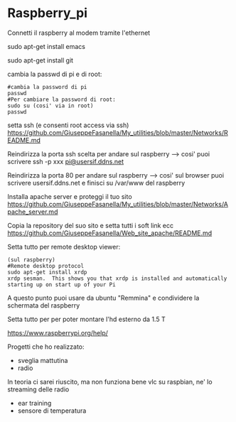 # Raspberry_pi

Connetti il raspberry al modem tramite l'ethernet

sudo apt-get install emacs

sudo apt-get install git

cambia la passwd di pi e di root:
```
#cambia la password di pi
passwd
#Per cambiare la password di root:
sudo su (cosi' via in root)
passwd
```
setta ssh (e consenti root access via ssh)
https://github.com/GiuseppeFasanella/My_utilities/blob/master/Networks/README.md

Reindirizza la porta ssh scelta per andare sul raspberry --> cosi' puoi scrivere ssh -p xxx pi@usersif.ddns.net

Reindirizza la porta 80 per andare sul raspberry --> cosi' sul browser puoi scrivere usersif.ddns.net e finisci su /var/www del raspberry

Installa apache server e proteggi il tuo sito
https://github.com/GiuseppeFasanella/My_utilities/blob/master/Networks/Apache_server.md

Copia la repository del suo sito e setta tutti i soft link ecc
https://github.com/GiuseppeFasanella/Web_site_apache/README.md

Setta tutto per remote desktop viewer:
```
(sul raspberry)
#Remote desktop protocol
sudo apt-get install xrdp
xrdp sesman.  This shows you that xrdp is installed and automatically starting up on start up of your Pi
```

A  questo punto puoi usare da ubuntu "Remmina" e condividere la schermata del raspberry

Setta tutto per per poter montare l'hd esterno da 1.5 T

https://www.raspberrypi.org/help/

Progetti che ho realizzato:

* sveglia mattutina
* radio

In teoria ci sarei riuscito, ma non funziona bene vlc su raspbian, ne' lo streaming delle radio

* ear training
* sensore di temperatura
